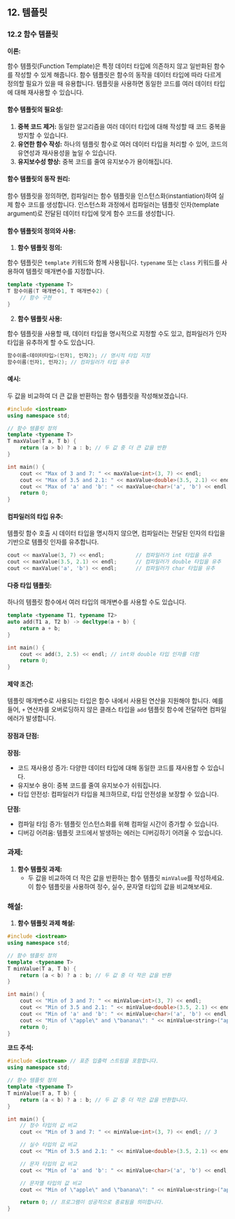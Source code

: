 ## 12. 템플릿

### 12.2 함수 템플릿

**이론:**

함수 템플릿(Function Template)은 특정 데이터 타입에 의존하지 않고 일반화된 함수를 작성할 수 있게 해줍니다. 함수 템플릿은 함수의 동작을 데이터 타입에 따라 다르게 정의할 필요가 있을 때 유용합니다. 템플릿을 사용하면 동일한 코드를 여러 데이터 타입에 대해 재사용할 수 있습니다.

#### **함수 템플릿의 필요성:**

1. **중복 코드 제거:** 동일한 알고리즘을 여러 데이터 타입에 대해 작성할 때 코드 중복을 방지할 수 있습니다.
2. **유연한 함수 작성:** 하나의 템플릿 함수로 여러 데이터 타입을 처리할 수 있어, 코드의 유연성과 재사용성을 높일 수 있습니다.
3. **유지보수성 향상:** 중복 코드를 줄여 유지보수가 용이해집니다.

#### **함수 템플릿의 동작 원리:**

함수 템플릿을 정의하면, 컴파일러는 함수 템플릿을 인스턴스화(instantiation)하여 실제 함수 코드를 생성합니다. 인스턴스화 과정에서 컴파일러는 템플릿 인자(template argument)로 전달된 데이터 타입에 맞게 함수 코드를 생성합니다.

#### **함수 템플릿의 정의와 사용:**

1. **함수 템플릿 정의:**

함수 템플릿은 `template` 키워드와 함께 사용됩니다. `typename` 또는 `class` 키워드를 사용하여 템플릿 매개변수를 지정합니다.

```cpp
template <typename T>
T 함수이름(T 매개변수1, T 매개변수2) {
    // 함수 구현
}
```

2. **함수 템플릿 사용:**

함수 템플릿을 사용할 때, 데이터 타입을 명시적으로 지정할 수도 있고, 컴파일러가 인자 타입을 유추하게 할 수도 있습니다.

```cpp
함수이름<데이터타입>(인자1, 인자2); // 명시적 타입 지정
함수이름(인자1, 인자2); // 컴파일러가 타입 유추
```

#### **예시:**

두 값을 비교하여 더 큰 값을 반환하는 함수 템플릿을 작성해보겠습니다.

```cpp
#include <iostream>
using namespace std;

// 함수 템플릿 정의
template <typename T>
T maxValue(T a, T b) {
    return (a > b) ? a : b; // 두 값 중 더 큰 값을 반환
}

int main() {
    cout << "Max of 3 and 7: " << maxValue<int>(3, 7) << endl;           // 7
    cout << "Max of 3.5 and 2.1: " << maxValue<double>(3.5, 2.1) << endl; // 3.5
    cout << "Max of 'a' and 'b': " << maxValue<char>('a', 'b') << endl;  // b
    return 0;
}
```

#### **컴파일러의 타입 유추:**

템플릿 함수 호출 시 데이터 타입을 명시하지 않으면, 컴파일러는 전달된 인자의 타입을 기반으로 템플릿 인자를 유추합니다.

```cpp
cout << maxValue(3, 7) << endl;          // 컴파일러가 int 타입을 유추
cout << maxValue(3.5, 2.1) << endl;      // 컴파일러가 double 타입을 유추
cout << maxValue('a', 'b') << endl;      // 컴파일러가 char 타입을 유추
```

#### **다중 타입 템플릿:**

하나의 템플릿 함수에서 여러 타입의 매개변수를 사용할 수도 있습니다.

```cpp
template <typename T1, typename T2>
auto add(T1 a, T2 b) -> decltype(a + b) {
    return a + b;
}

int main() {
    cout << add(3, 2.5) << endl; // int와 double 타입 인자를 더함
    return 0;
}
```

#### **제약 조건:**

템플릿 매개변수로 사용되는 타입은 함수 내에서 사용된 연산을 지원해야 합니다. 예를 들어, `+` 연산자를 오버로딩하지 않은 클래스 타입을 `add` 템플릿 함수에 전달하면 컴파일 에러가 발생합니다.

#### **장점과 단점:**

**장점:**
- 코드 재사용성 증가: 다양한 데이터 타입에 대해 동일한 코드를 재사용할 수 있습니다.
- 유지보수 용이: 중복 코드를 줄여 유지보수가 쉬워집니다.
- 타입 안전성: 컴파일러가 타입을 체크하므로, 타입 안전성을 보장할 수 있습니다.

**단점:**
- 컴파일 타임 증가: 템플릿 인스턴스화를 위해 컴파일 시간이 증가할 수 있습니다.
- 디버깅 어려움: 템플릿 코드에서 발생하는 에러는 디버깅하기 어려울 수 있습니다.

### 과제:

1. **함수 템플릿 과제:**
   - 두 값을 비교하여 더 작은 값을 반환하는 함수 템플릿 `minValue`를 작성하세요. 이 함수 템플릿을 사용하여 정수, 실수, 문자열 타입의 값을 비교해보세요.

### 해설:

1. **함수 템플릿 과제 해설:**

```cpp
#include <iostream>
using namespace std;

// 함수 템플릿 정의
template <typename T>
T minValue(T a, T b) {
    return (a < b) ? a : b; // 두 값 중 더 작은 값을 반환
}

int main() {
    cout << "Min of 3 and 7: " << minValue<int>(3, 7) << endl;              // 3
    cout << "Min of 3.5 and 2.1: " << minValue<double>(3.5, 2.1) << endl;   // 2.1
    cout << "Min of 'a' and 'b': " << minValue<char>('a', 'b') << endl;     // a
    cout << "Min of \"apple\" and \"banana\": " << minValue<string>("apple", "banana") << endl; // apple
    return 0;
}
```

**코드 주석:**

```cpp
#include <iostream> // 표준 입출력 스트림을 포함합니다.
using namespace std;

// 함수 템플릿 정의
template <typename T>
T minValue(T a, T b) {
    return (a < b) ? a : b; // 두 값 중 더 작은 값을 반환합니다.
}

int main() {
    // 정수 타입의 값 비교
    cout << "Min of 3 and 7: " << minValue<int>(3, 7) << endl; // 3

    // 실수 타입의 값 비교
    cout << "Min of 3.5 and 2.1: " << minValue<double>(3.5, 2.1) << endl; // 2.1

    // 문자 타입의 값 비교
    cout << "Min of 'a' and 'b': " << minValue<char>('a', 'b') << endl; // a

    // 문자열 타입의 값 비교
    cout << "Min of \"apple\" and \"banana\": " << minValue<string>("apple", "banana") << endl; // apple

    return 0; // 프로그램이 성공적으로 종료됨을 의미합니다.
}
```
